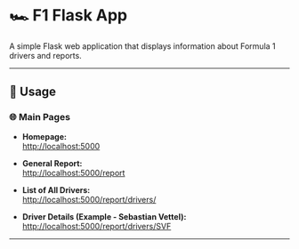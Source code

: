 # 🏎️ F1 Flask App

A simple Flask web application that displays information about Formula 1 drivers and reports.

---

## 🚀 Usage

### 🌐 Main Pages

- **Homepage:**  
  [http://localhost:5000](http://localhost:5000)

- **General Report:**  
  [http://localhost:5000/report](http://localhost:5000/report)

- **List of All Drivers:**  
  [http://localhost:5000/report/drivers/](http://localhost:5000/report/drivers/)

- **Driver Details (Example - Sebastian Vettel):**  
  [http://localhost:5000/report/drivers/SVF](http://localhost:5000/report/drivers/SVF)

---



